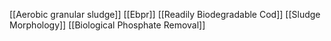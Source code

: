 [[Aerobic granular sludge]]
[[Ebpr]]
[[Readily Biodegradable Cod]]
[[Sludge Morphology]]
[[Biological Phosphate Removal]]

